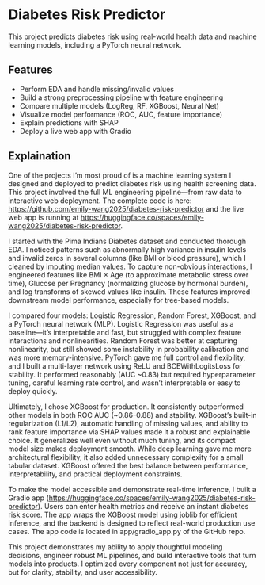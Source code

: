 # Diabetes Risk Predictor

This project predicts diabetes risk using real-world health data and machine learning models, including a PyTorch neural network.

## Features
- Perform EDA and handle missing/invalid values
- Build a strong preprocessing pipeline with feature engineering
- Compare multiple models (LogReg, RF, XGBoost, Neural Net)
- Visualize model performance (ROC, AUC, feature importance)
- Explain predictions with SHAP
- Deploy a live web app with Gradio

## Explaination
One of the projects I’m most proud of is a machine learning system I designed and deployed to predict diabetes risk using health screening data. This project involved the full ML engineering pipeline—from raw data to interactive web deployment. The complete code is here: https://github.com/emily-wang2025/diabetes-risk-predictor and the live web app is running at https://huggingface.co/spaces/emily-wang2025/diabetes-risk-predictor.

I started with the Pima Indians Diabetes dataset and conducted thorough EDA. I noticed patterns such as abnormally high variance in insulin levels and invalid zeros in several columns (like BMI or blood pressure), which I cleaned by imputing median values. To capture non-obvious interactions, I engineered features like BMI × Age (to approximate metabolic stress over time), Glucose per Pregnancy (normalizing glucose by hormonal burden), and log transforms of skewed values like insulin. These features improved downstream model performance, especially for tree-based models.

I compared four models: Logistic Regression, Random Forest, XGBoost, and a PyTorch neural network (MLP). Logistic Regression was useful as a baseline—it’s interpretable and fast, but struggled with complex feature interactions and nonlinearities. Random Forest was better at capturing nonlinearity, but still showed some instability in probability calibration and was more memory-intensive. PyTorch gave me full control and flexibility, and I built a multi-layer network using ReLU and BCEWithLogitsLoss for stability. It performed reasonably (AUC ~0.83) but required hyperparameter tuning, careful learning rate control, and wasn’t interpretable or easy to deploy quickly.

Ultimately, I chose XGBoost for production. It consistently outperformed other models in both ROC AUC (~0.86–0.88) and stability. XGBoost’s built-in regularization (L1/L2), automatic handling of missing values, and ability to rank feature importance via SHAP values made it a robust and explainable choice. It generalizes well even without much tuning, and its compact model size makes deployment smooth. While deep learning gave me more architectural flexibility, it also added unnecessary complexity for a small tabular dataset. XGBoost offered the best balance between performance, interpretability, and practical deployment constraints.

To make the model accessible and demonstrate real-time inference, I built a Gradio app (https://huggingface.co/spaces/emily-wang2025/diabetes-risk-predictor). Users can enter health metrics and receive an instant diabetes risk score. The app wraps the XGBoost model using joblib for efficient inference, and the backend is designed to reflect real-world production use cases. The app code is located in app/gradio_app.py of the GitHub repo.

This project demonstrates my ability to apply thoughtful modeling decisions, engineer robust ML pipelines, and build interactive tools that turn models into products. I optimized every component not just for accuracy, but for clarity, stability, and user accessibility.

